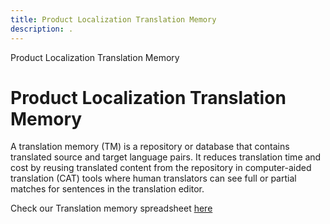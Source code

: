 ```yaml
---
title: Product Localization Translation Memory
description: .
---
```


Product Localization Translation Memory

Product Localization Translation Memory
=======================================

A translation memory (TM) is a repository or database that contains translated source and target language pairs. It reduces translation time and cost by reusing translated content from the repository in computer-aided translation (CAT) tools where human translators can see full or partial matches for sentences in the translation editor.

Check our Translation memory spreadsheet [here](https://docs.google.com/spreadsheets/d/17psfw_6SXQEKBZDvSDxMKLpGAoce8ztB/edit?usp=sharing&ouid=100655064255803046570&rtpof=true&sd=true)